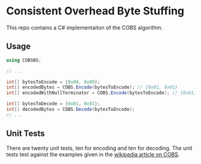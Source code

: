 # Consistent Overhead Byte Stuffing

This repo contains a C# implementaiton of the COBS algorithm.

## Usage

```cs
using COBSNS;

// ...

int[] bytesToEncode = {0x00, 0x00};
int[] encodedBytes = COBS.Encode(bytesToEncode); // {0x01, 0x01}
int[] encodedWithNullTerminator = COBS.Encode(bytesToEncode); // {0x01, 0x01, 0x00}

int[] bytesToDecode = {0x01, 0x01};
int[] decodedBytes = COBS.Decode(bytesToEncode);
// ...  
```


## Unit Tests

There are twenty unit tests, ten for encoding and ten for decoding. The unit tests test against the examples given in the [wikipedia article on COBS](https://en.wikipedia.org/wiki/Consistent_Overhead_Byte_Stuffing#Encoding_examples).

